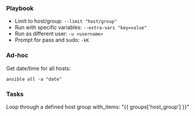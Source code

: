 ### Playbook
* Limit to host/group: `--limit "host/group"`
* Run with specific variables: `--extra-vars "key=value"`
* Run as different user: `-u <username>`
* Prompt for pass and sudo: `-kK`

### Ad-hoc
Get date/time for all hosts:
```
ansible all -a "date"
```

### Tasks
Loop through a defined host group
with_items: "{{ groups['host_group'] }}"
